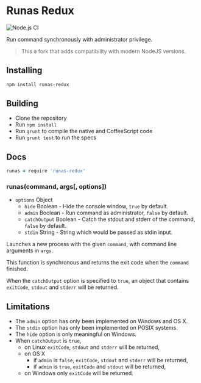 # Runas Redux

![Node.js CI](https://github.com/Eugeny/node-runas-redux/workflows/Node.js%20CI/badge.svg)

Run command synchronously with administrator privilege.

> This a fork that adds compatibility with modern NodeJS versions.


## Installing

```sh
npm install runas-redux
```

## Building
  * Clone the repository
  * Run `npm install`
  * Run `grunt` to compile the native and CoffeeScript code
  * Run `grunt test` to run the specs

## Docs

```coffeescript
runas = require 'runas-redux'
```

### runas(command, args[, options])

* `options` Object
  * `hide` Boolean - Hide the console window, `true` by default.
  * `admin` Boolean - Run command as administrator, `false` by default.
  * `catchOutput` Boolean - Catch the stdout and stderr of the command, `false`
    by default.
  * `stdin` String - String which would be passed as stdin input.

Launches a new process with the given `command`, with command line arguments in
`args`.

This function is synchronous and returns the exit code when the `command`
finished.

When the `catchOutput` option is specified to `true`, an object that contains
`exitCode`, `stdout` and `stderr` will be returned.

## Limitations

* The `admin` option has only been implemented on Windows and OS X.
* The `stdin` option has only been implemented on POSIX systems.
* The `hide` option is only meaningful on Windows.
* When `catchOutput` is `true`,
  * on Linux `exitCode`, `stdout` and `stderr` will be returned,
  * on OS X
    * if `admin` is `false`, `exitCode`, `stdout` and `stderr` will be returned,
    * if `admin` is `true`, `exitCode` and `stdout` will be returned,
  * on Windows only `exitCode` will be returned.
